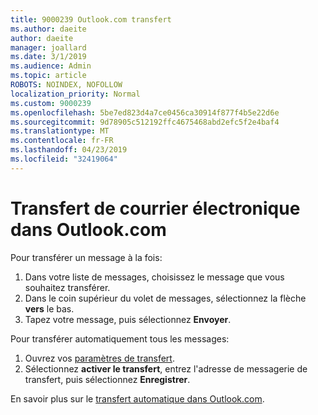 ```yaml
---
title: 9000239 Outlook.com transfert
ms.author: daeite
author: daeite
manager: joallard
ms.date: 3/1/2019
ms.audience: Admin
ms.topic: article
ROBOTS: NOINDEX, NOFOLLOW
localization_priority: Normal
ms.custom: 9000239
ms.openlocfilehash: 5be7ed823d4a7ce0456ca30914f877f4b5e22d6e
ms.sourcegitcommit: 9d78905c512192ffc4675468abd2efc5f2e4baf4
ms.translationtype: MT
ms.contentlocale: fr-FR
ms.lasthandoff: 04/23/2019
ms.locfileid: "32419064"
---
```

# <a name="forwarding-email-in-outlookcom"></a>Transfert de courrier électronique dans Outlook.com

Pour transférer un message à la fois:

1. Dans votre liste de messages, choisissez le message que vous souhaitez transférer.
2. Dans le coin supérieur du volet de messages, sélectionnez la flèche **vers** le bas.
3. Tapez votre message, puis sélectionnez **Envoyer**.

Pour transférer automatiquement tous les messages:

1. Ouvrez vos [paramètres de transfert](https://outlook.live.com/mail/options/mail/forwarding/forwardingOption).
2. Sélectionnez **activer le transfert**, entrez l'adresse de messagerie de transfert, puis sélectionnez **Enregistrer**.

En savoir plus sur le [transfert automatique dans Outlook.com](https://support.office.com/article/6246987c-6c8f-4144-b255-14fc07007dad).